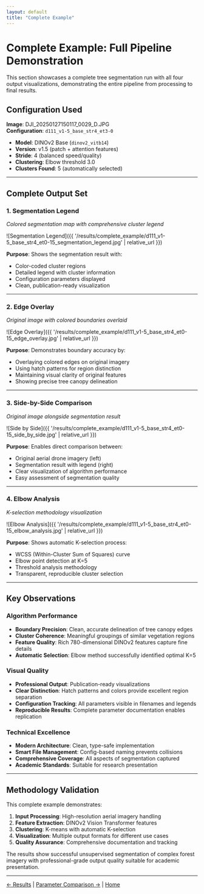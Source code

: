 ```yaml
---
layout: default
title: "Complete Example"
---
```


# Complete Example: Full Pipeline Demonstration

This section showcases a complete tree segmentation run with all four output visualizations, demonstrating the entire pipeline from processing to final results.

## Configuration Used

**Image**: DJI_20250127150117_0029_D.JPG  
**Configuration**: `d111_v1-5_base_str4_et3-0`

- **Model**: DINOv2 Base (`dinov2_vitb14`)
- **Version**: v1.5 (patch + attention features)
- **Stride**: 4 (balanced speed/quality)
- **Clustering**: Elbow threshold 3.0
- **Clusters Found**: 5 (automatically selected)

---

## Complete Output Set

### 1. Segmentation Legend
*Colored segmentation map with comprehensive cluster legend*

![Segmentation Legend]({{ '/results/complete_example/d111_v1-5_base_str4_et0-15_segmentation_legend.jpg' | relative_url }})

**Purpose**: Shows the segmentation result with:
- Color-coded cluster regions
- Detailed legend with cluster information
- Configuration parameters displayed
- Clean, publication-ready visualization

---

### 2. Edge Overlay
*Original image with colored boundaries overlaid*

![Edge Overlay]({{ '/results/complete_example/d111_v1-5_base_str4_et0-15_edge_overlay.jpg' | relative_url }})

**Purpose**: Demonstrates boundary accuracy by:
- Overlaying colored edges on original imagery
- Using hatch patterns for region distinction
- Maintaining visual clarity of original features
- Showing precise tree canopy delineation

---

### 3. Side-by-Side Comparison
*Original image alongside segmentation result*

![Side by Side]({{ '/results/complete_example/d111_v1-5_base_str4_et0-15_side_by_side.jpg' | relative_url }})

**Purpose**: Enables direct comparison between:
- Original aerial drone imagery (left)
- Segmentation result with legend (right)
- Clear visualization of algorithm performance
- Easy assessment of segmentation quality

---

### 4. Elbow Analysis
*K-selection methodology visualization*

![Elbow Analysis]({{ '/results/complete_example/d111_v1-5_base_str4_et0-15_elbow_analysis.jpg' | relative_url }})

**Purpose**: Shows automatic K-selection process:
- WCSS (Within-Cluster Sum of Squares) curve
- Elbow point detection at K=5
- Threshold analysis methodology
- Transparent, reproducible cluster selection

---

## Key Observations

### Algorithm Performance
- **Boundary Precision**: Clean, accurate delineation of tree canopy edges
- **Cluster Coherence**: Meaningful groupings of similar vegetation regions
- **Feature Quality**: Rich 780-dimensional DINOv2 features capture fine details
- **Automatic Selection**: Elbow method successfully identified optimal K=5

### Visual Quality
- **Professional Output**: Publication-ready visualizations
- **Clear Distinction**: Hatch patterns and colors provide excellent region separation
- **Configuration Tracking**: All parameters visible in filenames and legends
- **Reproducible Results**: Complete parameter documentation enables replication

### Technical Excellence
- **Modern Architecture**: Clean, type-safe implementation
- **Smart File Management**: Config-based naming prevents collisions
- **Comprehensive Coverage**: All aspects of segmentation captured
- **Academic Standards**: Suitable for research presentation

---

## Methodology Validation

This complete example demonstrates:

1. **Input Processing**: High-resolution aerial imagery handling
2. **Feature Extraction**: DINOv2 Vision Transformer features
3. **Clustering**: K-means with automatic K-selection
4. **Visualization**: Multiple output formats for different use cases
5. **Quality Assurance**: Comprehensive documentation and tracking

The results show successful unsupervised segmentation of complex forest imagery with professional-grade output quality suitable for academic presentation.

---

[← Results](results.html) | [Parameter Comparison →](parameter_comparison.html) | [Home](index.html)